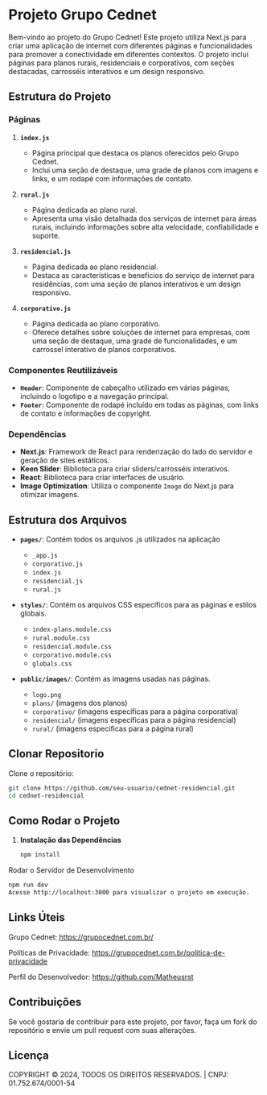 # Projeto Grupo Cednet

Bem-vindo ao projeto do Grupo Cednet! Este projeto utiliza Next.js para criar uma aplicação de internet com diferentes páginas e funcionalidades para promover a conectividade em diferentes contextos. O projeto inclui páginas para planos rurais, residenciais e corporativos, com seções destacadas, carrosséis interativos e um design responsivo.

## Estrutura do Projeto

### Páginas

1. **`index.js`**
   - Página principal que destaca os planos oferecidos pelo Grupo Cednet.
   - Inclui uma seção de destaque, uma grade de planos com imagens e links, e um rodapé com informações de contato.

2. **`rural.js`**
   - Página dedicada ao plano rural.
   - Apresenta uma visão detalhada dos serviços de internet para áreas rurais, incluindo informações sobre alta velocidade, confiabilidade e suporte.

3. **`residencial.js`**
   - Página dedicada ao plano residencial.
   - Destaca as características e benefícios do serviço de internet para residências, com uma seção de planos interativos e um design responsivo.

4. **`corporativo.js`**
   - Página dedicada ao plano corporativo.
   - Oferece detalhes sobre soluções de internet para empresas, com uma seção de destaque, uma grade de funcionalidades, e um carrossel interativo de planos corporativos.

### Componentes Reutilizáveis

- **`Header`**: Componente de cabeçalho utilizado em várias páginas, incluindo o logotipo e a navegação principal.
- **`Footer`**: Componente de rodapé incluído em todas as páginas, com links de contato e informações de copyright.

### Dependências

- **Next.js**: Framework de React para renderização do lado do servidor e geração de sites estáticos.
- **Keen Slider**: Biblioteca para criar sliders/carrosséis interativos.
- **React**: Biblioteca para criar interfaces de usuário.
- **Image Optimization**: Utiliza o componente `Image` do Next.js para otimizar imagens.

## Estrutura dos Arquivos

- **`pages/`**: Contém todos os arquivos .js utilizados na aplicação
  - `_app.js`
  - `corporativo.js`
  - `index.js`
  - `residencial.js`
  - `rural.js` 

- **`styles/`**: Contém os arquivos CSS específicos para as páginas e estilos globais.
  - `index-plans.module.css`
  - `rural.module.css`
  - `residencial.module.css`
  - `corporativo.module.css`
  - `globals.css`

- **`public/images/`**: Contém as imagens usadas nas páginas.
  - `logo.png`
  - `plans/` (imagens dos planos)
  - `corporativo/` (imagens específicas para a página corporativa)
  - `residencial/` (imagens especificas para a página residencial)
  - `rural/` (imagens especificas para a página rural)

## Clonar Repositorio 
Clone o repositório:

 ```bash
git clone https://github.com/seu-usuario/cednet-residencial.git
cd cednet-residencial
```

## Como Rodar o Projeto

1. **Instalação das Dependências**
   ```bash
   npm install
Rodar o Servidor de Desenvolvimento

```bash
npm run dev
Acesse http://localhost:3000 para visualizar o projeto em execução.
```

## Links Úteis

Grupo Cednet: https://grupocednet.com.br/ 

Políticas de Privacidade: https://grupocednet.com.br/politica-de-privacidade

Perfil do Desenvolvedor: https://github.com/Matheusrst

## Contribuições
Se você gostaria de contribuir para este projeto, por favor, faça um fork do repositório e envie um pull request com suas alterações.

## Licença 
COPYRIGHT © 2024, TODOS OS DIREITOS RESERVADOS. | CNPJ: 01.752.674/0001-54
